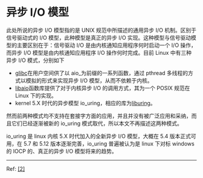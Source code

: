 # 异步 I/O 模型

此处所说的异步 I/O 模型指的是 UNIX 规范中所描述的通用异步 I/O 机制。区别于信号驱动式的 I/O 模型，此种模型是真正的异步 I/O 实现。这种模型与信号驱动模型的主要区别在于：信号驱动 I/O 是由内核通知应用程序何时启动一个 I/O 操作，而异步 I/O 模型是由内核通知应用程序 I/O 操作何时完成。目前 Linux 中有三种异步 I/O 模式，分别如下

- [glibc](https://archlinux.org/packages/core/x86_64/glibc/)在用户空间供了以 aio\_为前缀的一系列函数，通过 pthread 多线程的方式以模拟的形式来实现异步 I/O 模型，从而不依赖于内核。
- [libaio](https://archlinux.org/packages/core/x86_64/libaio/)函数库提供了对于内核异步 I/O 的调用方式，其为一个 POSIX 规范在 Linux 下的实现。
- kernel 5.X 时代的异步模型 io_uring，相应的库为[liburing](https://archlinux.org/packages/extra/x86_64/liburing/)。

然而前两种模式均不支持在套接字方面的应用，并且并没有被广泛应用和采纳，而且它们已经逐渐被新的 io_uring 模式取代，所以本文不再描述这两种模式。

io_uring 是 linux 内核 5.X 时代加入的全新异步 I/O 模型，大概在 5.4 版本正式可用，在 5.7 和 5.12 版本逐渐完善，io_uring 普遍被认为是 linux 下对标 windows 的 IOCP 的、真正的异步 I/O 模型将来的趋势。

---

Ref:
[[2]](http://www.mathcs.emory.edu/~cheung/Courses/455/Syllabus/9-netw-prog/timeout6.html)
